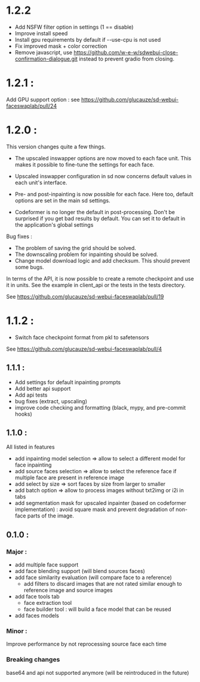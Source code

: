 # 1.2.2

+ Add NSFW filter option in settings (1 == disable)
+ Improve install speed
+ Install gpu requirements by default if --use-cpu is not used
+ Fix improved mask + color correction
+ Remove javascript, use https://github.com/w-e-w/sdwebui-close-confirmation-dialogue.git instead to prevent gradio from closing.

# 1.2.1 :

Add GPU support option : see https://github.com/glucauze/sd-webui-faceswaplab/pull/24

# 1.2.0 :

This version changes quite a few things.

+ The upscaled inswapper options are now moved to each face unit. This makes it possible to fine-tune the settings for each face.

+ Upscaled inswapper configuration in sd now concerns default values in each unit's interface.

+ Pre- and post-inpainting is now possible for each face. Here too, default options are set in the main sd settings.

+ Codeformer is no longer the default in post-processing. Don't be surprised if you get bad results by default. You can set it to default in the application's global settings

Bug fixes :

+ The problem of saving the grid should be solved.
+ The downscaling problem for inpainting should be solved.
+ Change model download logic and add checksum. This should prevent some bugs.

In terms of the API, it is now possible to create a remote checkpoint and use it in units. See the example in client_api or the tests in the tests directory.

See https://github.com/glucauze/sd-webui-faceswaplab/pull/19

# 1.1.2 :

+ Switch face checkpoint format from pkl to safetensors

See https://github.com/glucauze/sd-webui-faceswaplab/pull/4

## 1.1.1 :

+ Add settings for default inpainting prompts
+ Add better api support
+ Add api tests
+ bug fixes (extract, upscaling)
+ improve code checking and formatting (black, mypy, and pre-commit hooks)


## 1.1.0 :

All listed in features

+ add inpainting model selection => allow to select a different model for face inpainting
+ add source faces selection => allow to select the reference face if multiple face are present in reference image
+ add select by size => sort faces by size from larger to smaller
+ add batch option => allow to process images without txt2img or i2i in tabs
+ add segmentation mask for upscaled inpainter (based on codeformer implementation) : avoid square mask and prevent degradation of non-face parts of the image.

## 0.1.0 :

### Major :
+ add multiple face support
+ add face blending support (will blend sources faces)
+ add face similarity evaluation (will compare face to a reference)
    + add filters to discard images that are not rated similar enough to reference image and source images
+ add face tools tab
    + face extraction tool
    + face builder tool : will build a face model that can be reused
+ add faces models

### Minor :

Improve performance by not reprocessing source face each time

### Breaking changes

base64 and api not supported anymore (will be reintroduced in the future)